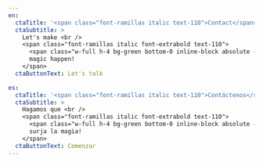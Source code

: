 ```yaml
---
en:
  ctaTitle: '<span class="font-ramillas italic text-110">Contact</span> us now'
  ctaSubtitle: >
    Let's make <br />
    <span class="font-ramillas italic font-extrabold text-110">
      <span class="w-full h-4 bg-green bottom-0 inline-block absolute -z-10"></span>
      magic happen!
    </span>
  ctaButtonText: Let's talk

es:
  ctaTitle: '<span class="font-ramillas italic text-110">Contáctenos</span> ahora'
  ctaSubtitle: >
    Hagamos que <br />
    <span class="font-ramillas italic font-extrabold text-110">
      <span class="w-full h-4 bg-green bottom-0 inline-block absolute -z-10"></span>
      surja la magia!
    </span>
  ctaButtonText: Comenzar
---
```

